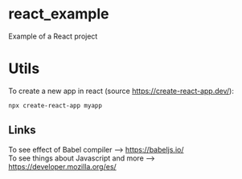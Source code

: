 # react_example
Example of a React project
# Utils

To create a new app in react (source https://create-react-app.dev/):
```
npx create-react-app myapp
```
## Links
To see effect of Babel compiler --> https://babeljs.io/ <br>
To see things about Javascript and more  --> https://developer.mozilla.org/es/ <br>
